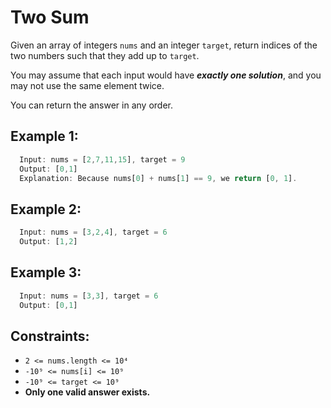 # Two Sum

Given an array of integers `nums` and an integer `target`, return indices of the two numbers such that they add up to `target`.

You may assume that each input would have ***exactly one solution***, and you may not use the same element twice.

You can return the answer in any order.

## Example 1:
``` javascript
  Input: nums = [2,7,11,15], target = 9
  Output: [0,1]
  Explanation: Because nums[0] + nums[1] == 9, we return [0, 1].
```

## Example 2:
``` javascript
  Input: nums = [3,2,4], target = 6
  Output: [1,2]
```

## Example 3:
``` javascript
  Input: nums = [3,3], target = 6
  Output: [0,1]
```

## Constraints:
  - `2 <= nums.length <= 10⁴`
  - `-10⁹ <= nums[i] <= 10⁹`
  - `-10⁹ <= target <= 10⁹`
  - **Only one valid answer exists.**
